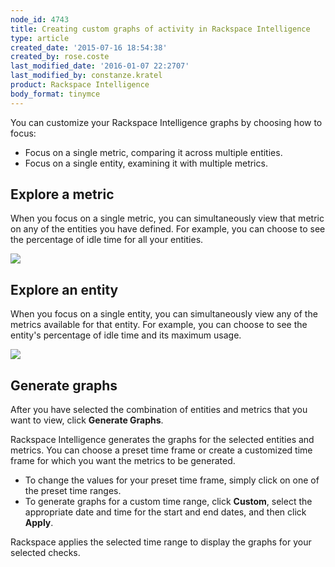 ```yaml
---
node_id: 4743
title: Creating custom graphs of activity in Rackspace Intelligence
type: article
created_date: '2015-07-16 18:54:38'
created_by: rose.coste
last_modified_date: '2016-01-07 22:2707'
last_modified_by: constanze.kratel
product: Rackspace Intelligence
body_format: tinymce
---
```


You can customize your Rackspace Intelligence graphs by choosing how to
focus:

-   Focus on a single metric, comparing it across multiple entities.
-   Focus on a single entity, examining it with multiple metrics.

Explore a metric
----------------

When you focus on a single metric, you can simultaneously view that
metric on any of the entities you have defined. For example, you can
choose to see the percentage of idle time for all your entities.

![](/knowledge_center/sites/default/files/field/image/4743.1a.png)

Explore an entity
-----------------

When you focus on a single entity, you can simultaneously view any of
the metrics available for that entity. For example, you can choose to
see the entity's percentage of idle time and its maximum usage.

![](/knowledge_center/sites/default/files/field/image/4743.2a.png)

Generate graphs
---------------

After you have selected the combination of entities and metrics that you
want to view, click **Generate Graphs**.

Rackspace Intelligence generates the graphs for the selected entities
and metrics. You can choose a preset time frame or create a customized
time frame for which you want the metrics to be generated.

-   To change the values for your preset time frame, simply click on one
    of the preset time ranges.
-   To generate graphs for a custom time range, click **Custom**, select
    the appropriate date and time for the start and end dates, and then
    click **Apply**.

Rackspace applies the selected time range to display the graphs for your
selected checks.

 

